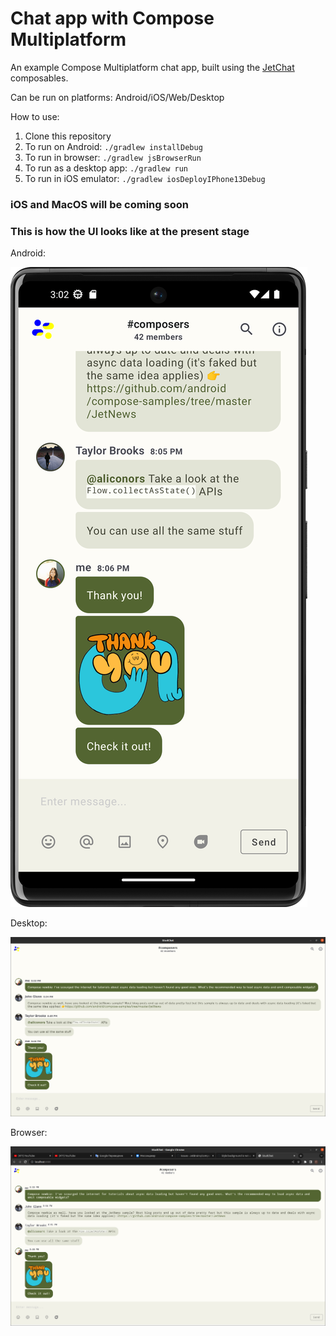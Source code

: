 # Chat app with Compose Multiplatform

An example Compose Multiplatform chat app, built using the [JetChat](https://androidexample365.com/a-sample-chat-app-built-with-jetpack-compose/) composables.

Can be run on platforms: Android/iOS/Web/Desktop

How to use:
1. Clone this repository
2. To run on Android: `./gradlew installDebug`
3. To run in browser: `./gradlew jsBrowserRun`
4. To run as a desktop app: `./gradlew run`
5. To run in iOS emulator: `./gradlew iosDeployIPhone13Debug`

### iOS and MacOS will be coming soon

### This is how the UI looks like at the present stage

Android:

![Android](https://raw.githubusercontent.com/gleb-skobinsky/studchat/master/screenshots/android.png)

Desktop: 

![Desktop](https://raw.githubusercontent.com/gleb-skobinsky/studchat/master/screenshots/desktop.png)

Browser:

![Browser](https://raw.githubusercontent.com/gleb-skobinsky/studchat/master/screenshots/web.png)
